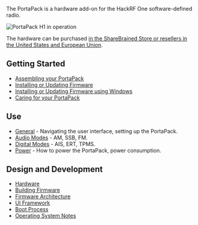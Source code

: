 The PortaPack is a hardware add-on for the HackRF One software-defined radio.

<img src="https://raw.github.com/sharebrained/portapack-hackrf/master/doc/images/hardware/portapack_h1_operating.jpg" alt="PortaPack H1 in operation">

The hardware can be purchased [in the ShareBrained Store or resellers in the United States and European Union](https://store.sharebrained.com/products/portapack-for-hackrf-one-kit).

## Getting Started

* [Assembling your PortaPack](Assembly)
* [Installing or Updating Firmware](Updating-Firmware)
* [Installing or Updating Firmware using Windows](Updating-Firmware-Windows)
* [Caring for your PortaPack](Care)

## Use

* [General](General-Use) - Navigating the user interface, setting up the PortaPack.
* [Audio Modes](Audio-Modes) - AM, SSB, FM.
* [Digital Modes](Digital-Modes) - AIS, ERT, TPMS.
* [Power](Power) - How to power the PortaPack, power consumption.

## Design and Development

* [Hardware](Hardware)
* [Building Firmware](Building-Firmware)
* [Firmware Architecture](Firmware-Architecture)
* [UI Framework](UI-Framework)
* [Boot Process](Boot-Process)
* [Operating System Notes](Operating-System-Notes)
